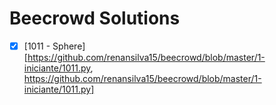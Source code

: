 # Beecrowd Solutions

- [x] [1011 - Sphere][https://github.com/renansilva15/beecrowd/blob/master/1-iniciante/1011.py, https://github.com/renansilva15/beecrowd/blob/master/1-iniciante/1011.py]
